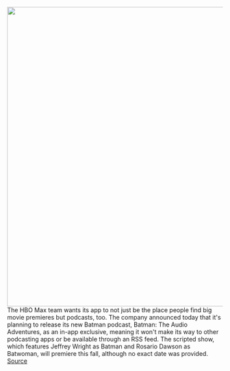<img src='https://cdn.vox-cdn.com/thumbor/-DH4-0M7_7ynqDX3niGojRLEE04=/0x0:3000x2366/1200x800/filters:focal(1260x943:1740x1423)/cdn.vox-cdn.com/uploads/chorus_image/image/69678963/1163281017.0.jpg' width='700px' /><br/>
The HBO Max team wants its app to not just be the place people find big movie premieres but podcasts, too. The company announced today that it's planning to release its new Batman podcast, Batman: The Audio Adventures, as an in-app exclusive, meaning it won't make its way to other podcasting apps or be available through an RSS feed. The scripted show, which features Jeffrey Wright as Batman and Rosario Dawson as Batwoman, will premiere this fall, although no exact date was provided.
<a href='https://www.theverge.com/2021/8/4/22609212/hbo-max-podcast-exclusive-batman-audio-jeffrey-wright'> Source <a/>